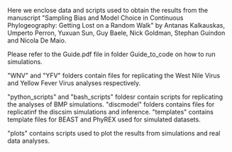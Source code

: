 Here we enclose data and scripts used to obtain the results from the manuscript "Sampling Bias and Model Choice in Continuous Phylogeography: Getting Lost on a Random Walk" by Antanas Kalkauskas, Umperto Perron, Yuxuan Sun, Guy Baele, Nick Goldman, Stephan Guindon and Nicola De Maio.

Please refer to the Guide.pdf file in folder Guide_to_code on how to run simulations.

"WNV" and "YFV" folders contain files for replicating the West Nile Virus and Yellow Fever Virus analyses respectively.

"python_scripts" and "bash_scripts" foldesr contain scripts for replicating the analyses of BMP simulations.
"discmodel" folders contains files for replicatinf the discsim simulations and inference.
"templates" contains template files for BEAST and PhyREX used for simulated datasets.

"plots" contains scripts used to plot the results from simulations and real data analyses.

